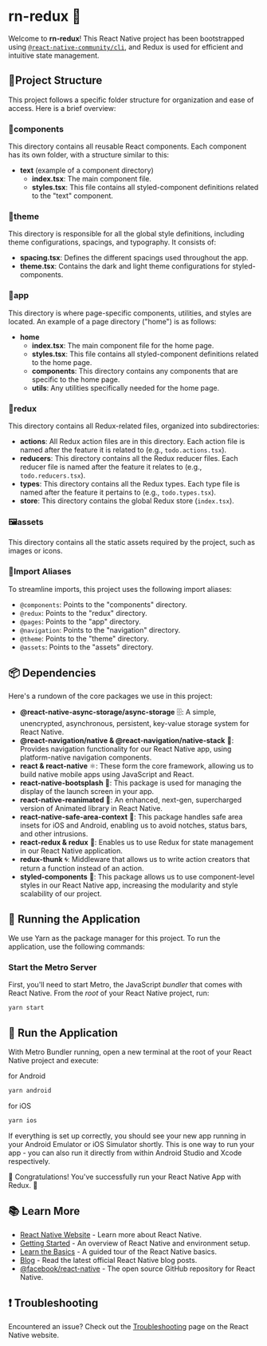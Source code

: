 # rn-redux 🚀

Welcome to **rn-redux**! This React Native project has been bootstrapped using [`@react-native-community/cli`](https://github.com/react-native-community/cli), and Redux is used for efficient and intuitive state management.

## 📁Project Structure

This project follows a specific folder structure for organization and ease of access. Here is a brief overview:

### 🧩components

This directory contains all reusable React components. Each component has its own folder, with a structure similar to this:

- **text** (example of a component directory)
  - **index.tsx**: The main component file.
  - **styles.tsx**: This file contains all styled-component definitions related to the "text" component.

### 🎨theme

This directory is responsible for all the global style definitions, including theme configurations, spacings, and typography. It consists of:

- **spacing.tsx**: Defines the different spacings used throughout the app.
- **theme.tsx**: Contains the dark and light theme configurations for styled-components.

### 📱app

This directory is where page-specific components, utilities, and styles are located. An example of a page directory ("home") is as follows:

- **home**
  - **index.tsx**: The main component file for the home page.
  - **styles.tsx**: This file contains all styled-component definitions related to the home page.
  - **components**: This directory contains any components that are specific to the home page.
  - **utils**: Any utilities specifically needed for the home page.

### 🔄redux

This directory contains all Redux-related files, organized into subdirectories:

- **actions**: All Redux action files are in this directory. Each action file is named after the feature it is related to (e.g., `todo.actions.tsx`).
- **reducers**: This directory contains all the Redux reducer files. Each reducer file is named after the feature it relates to (e.g., `todo.reducers.tsx`).
- **types**: This directory contains all the Redux types. Each type file is named after the feature it pertains to (e.g., `todo.types.tsx`).
- **store**: This directory contains the global Redux store (`index.tsx`).

### 🖼️assets

This directory contains all the static assets required by the project, such as images or icons.

### 🔗Import Aliases

To streamline imports, this project uses the following import aliases:

- `@components`: Points to the "components" directory.
- `@redux`: Points to the "redux" directory.
- `@pages`: Points to the "app" directory.
- `@navigation`: Points to the "navigation" directory.
- `@theme`: Points to the "theme" directory.
- `@assets`: Points to the "assets" directory.

## 📦 Dependencies

Here's a rundown of the core packages we use in this project:

- **@react-native-async-storage/async-storage** 🗄️: A simple, unencrypted, asynchronous, persistent, key-value storage system for React Native.
- **@react-navigation/native & @react-navigation/native-stack** 🧭: Provides navigation functionality for our React Native app, using platform-native navigation components.
- **react & react-native** ⚛️: These form the core framework, allowing us to build native mobile apps using JavaScript and React.
- **react-native-bootsplash** 🚀: This package is used for managing the display of the launch screen in your app.
- **react-native-reanimated** 🔄: An enhanced, next-gen, supercharged version of Animated library in React Native.
- **react-native-safe-area-context** 🥽: This package handles safe area insets for iOS and Android, enabling us to avoid notches, status bars, and other intrusions.
- **react-redux & redux** 🔄: Enables us to use Redux for state management in our React Native application.
- **redux-thunk** 🌀: Middleware that allows us to write action creators that return a function instead of an action.
- **styled-components** 💅: This package allows us to use component-level styles in our React Native app, increasing the modularity and style scalability of our project.

## 🚀 Running the Application

We use Yarn as the package manager for this project. To run the application, use the following commands:

### Start the Metro Server

First, you'll need to start Metro, the JavaScript _bundler_ that comes with React Native. From the _root_ of your React Native project, run:

```bash
yarn start
```

## 📲 Run the Application

With Metro Bundler running, open a new terminal at the root of your React Native project and execute:

for Android

```bash
yarn android
```

for iOS

```bash
yarn ios
```

If everything is set up correctly, you should see your new app running in your Android Emulator or iOS Simulator shortly. This is one way to run your app - you can also run it directly from within Android Studio and Xcode respectively.

🎉 Congratulations!
You've successfully run your React Native App with Redux. 🥳

## 📚 Learn More

- [React Native Website](https://reactnative.dev/) - Learn more about React Native.
- [Getting Started](https://reactnative.dev/docs/getting-started) - An overview of React Native and environment setup.
- [Learn the Basics](https://reactnative.dev/docs/tutorial) - A guided tour of the React Native basics.
- [Blog](https://reactnative.dev/blog) - Read the latest official React Native blog posts.
- [@facebook/react-native](https://github.com/facebook/react-native) - The open source GitHub repository for React Native.

## ❗ Troubleshooting

Encountered an issue? Check out the [Troubleshooting](https://reactnative.dev/docs/troubleshooting) page on the React Native website.
